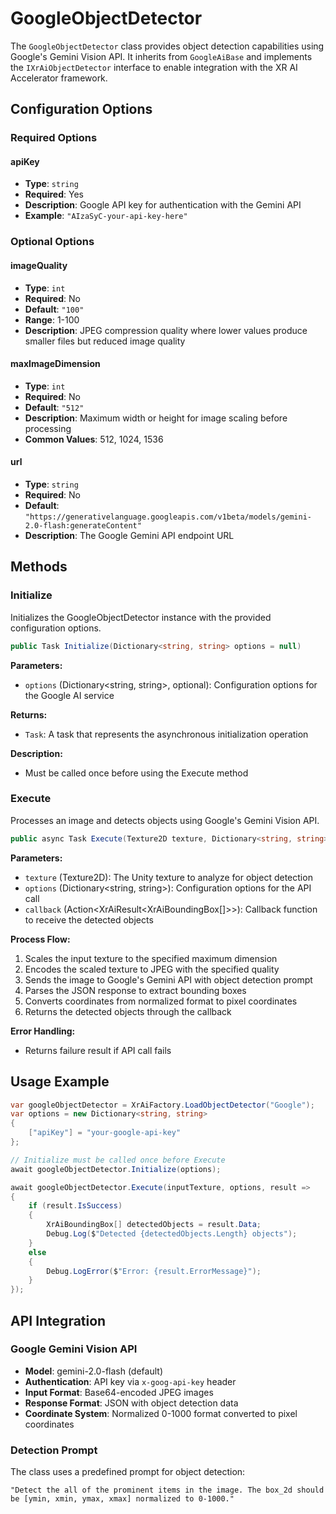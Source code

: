 # GoogleObjectDetector

The `GoogleObjectDetector` class provides object detection capabilities using Google's Gemini Vision API. It inherits from `GoogleAiBase` and implements the `IXrAiObjectDetector` interface to enable integration with the XR AI Accelerator framework.

## Configuration Options

### Required Options

#### apiKey
- **Type**: `string`
- **Required**: Yes
- **Description**: Google API key for authentication with the Gemini API
- **Example**: `"AIzaSyC-your-api-key-here"`

### Optional Options

#### imageQuality
- **Type**: `int`
- **Required**: No
- **Default**: `"100"`
- **Range**: 1-100
- **Description**: JPEG compression quality where lower values produce smaller files but reduced image quality

#### maxImageDimension
- **Type**: `int`
- **Required**: No
- **Default**: `"512"`
- **Description**: Maximum width or height for image scaling before processing
- **Common Values**: 512, 1024, 1536

#### url
- **Type**: `string`
- **Required**: No
- **Default**: `"https://generativelanguage.googleapis.com/v1beta/models/gemini-2.0-flash:generateContent"`
- **Description**: The Google Gemini API endpoint URL

## Methods

### Initialize

Initializes the GoogleObjectDetector instance with the provided configuration options.

```csharp
public Task Initialize(Dictionary<string, string> options = null)
```

**Parameters:**
- `options` (Dictionary<string, string>, optional): Configuration options for the Google AI service

**Returns:**
- `Task`: A task that represents the asynchronous initialization operation

**Description:**
- Must be called once before using the Execute method

### Execute

Processes an image and detects objects using Google's Gemini Vision API.

```csharp
public async Task Execute(Texture2D texture, Dictionary<string, string> options, Action<XrAiResult<XrAiBoundingBox[]>> callback)
```

**Parameters:**
- `texture` (Texture2D): The Unity texture to analyze for object detection
- `options` (Dictionary<string, string>): Configuration options for the API call
- `callback` (Action<XrAiResult<XrAiBoundingBox[]>>): Callback function to receive the detected objects

**Process Flow:**
1. Scales the input texture to the specified maximum dimension
2. Encodes the scaled texture to JPEG with the specified quality
3. Sends the image to Google's Gemini API with object detection prompt
4. Parses the JSON response to extract bounding boxes
5. Converts coordinates from normalized format to pixel coordinates
6. Returns the detected objects through the callback

**Error Handling:**
- Returns failure result if API call fails

## Usage Example

```csharp
var googleObjectDetector = XrAiFactory.LoadObjectDetector("Google");
var options = new Dictionary<string, string>
{
    ["apiKey"] = "your-google-api-key"
};

// Initialize must be called once before Execute
await googleObjectDetector.Initialize(options);

await googleObjectDetector.Execute(inputTexture, options, result =>
{
    if (result.IsSuccess)
    {
        XrAiBoundingBox[] detectedObjects = result.Data;
        Debug.Log($"Detected {detectedObjects.Length} objects");
    }
    else
    {
        Debug.LogError($"Error: {result.ErrorMessage}");
    }
});
```

## API Integration

### Google Gemini Vision API
- **Model**: gemini-2.0-flash (default)
- **Authentication**: API key via `x-goog-api-key` header
- **Input Format**: Base64-encoded JPEG images
- **Response Format**: JSON with object detection data
- **Coordinate System**: Normalized 0-1000 format converted to pixel coordinates

### Detection Prompt
The class uses a predefined prompt for object detection:
```
"Detect the all of the prominent items in the image. The box_2d should be [ymin, xmin, ymax, xmax] normalized to 0-1000."
```
